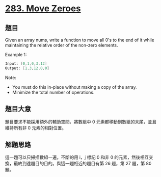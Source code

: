 # [283. Move Zeroes](https://leetcode.com/problems/move-zeroes/)

## 題目

Given an array nums, write a function to move all 0's to the end of it while maintaining the relative order of the non-zero elements.

Example 1:

```c
Input: [0,1,0,3,12]
Output: [1,3,12,0,0]
```

Note:

- You must do this in-place without making a copy of the array.
- Minimize the total number of operations.



## 題目大意

題目要求不能採用額外的輔助空間，將數組中 0 元素都移動到數組的末尾，並且維持所有非 0 元素的相對位置。

## 解題思路

這一題可以只掃描數組一遍，不斷的用 i，j 標記 0 和非 0 的元素，然後相互交換，最終到達題目的目的。與這一題相近的題目有第 26 題，第 27 題，第 80 題。
